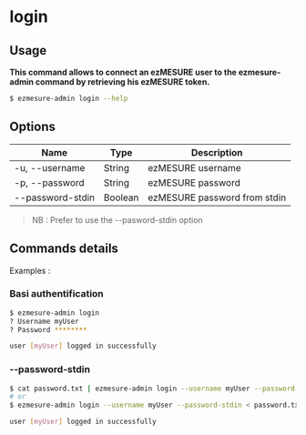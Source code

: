 # login

## Usage

**This command allows to connect an ezMESURE user to the ezmesure-admin command by retrieving his ezMESURE token.**

```bash
$ ezmesure-admin login --help
```

## Options
| Name | Type | Description |
| --- | --- | --- |
| -u, --username | String | ezMESURE username |
| -p, --password | String | ezMESURE password |
| --password-stdin | Boolean | ezMESURE password from stdin |

> NB : Prefer to use the --pasword-stdin option

## Commands details
Examples :

### Basi authentification

```bash
$ ezmesure-admin login
? Username myUser
? Password ********

user [myUser] logged in successfully
```

### --password-stdin

```bash
$ cat password.txt | ezmesure-admin login --username myUser --password-stdin
# or
$ ezmesure-admin login --username myUser --password-stdin < password.txt

user [myUser] logged in successfully
```
